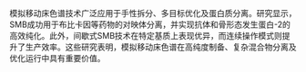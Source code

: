 

模拟移动床色谱技术广泛应用于手性拆分、多目标优化及蛋白质分离。研究显示，SMB成功用于布比卡因等药物的对映体分离，并实现抗体和骨形态发生蛋白-2的高效纯化。此外，间歇式SMB技术在特定基质上表现优异，而连续操作模式则提升了生产效率。这些研究表明，模拟移动床色谱在高纯度制备、复杂混合物分离及优化运行中具有重要价值。